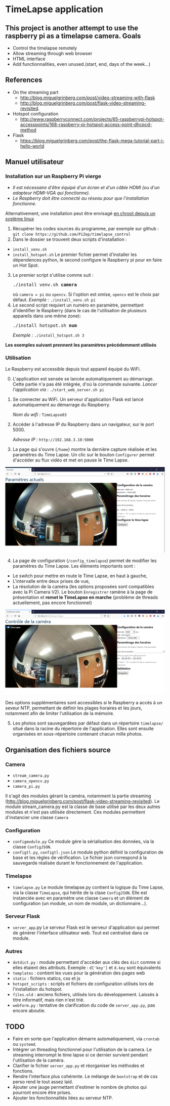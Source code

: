 TimeLapse application
=====================
This project is another attempt to use the raspberry pi as a timelapse camera.
Goals
-----
- Control the timelapse remotely
- Allow streaming through web browser
- HTML interface
- Add functionnalities, even unused.(start, end, days of the week...)

References
----------
- On the streaming part
  - http://blog.miguelgrinberg.com/post/video-streaming-with-flask
  - http://blog.miguelgrinberg.com/post/flask-video-streaming-revisited.
- Hotspot configuration
  - http://www.raspberryconnect.com/projects/65-raspberrypi-hotspot-accesspoints/168-raspberry-pi-hotspot-access-point-dhcpcd-method
- Flask
  - https://blog.miguelgrinberg.com/post/the-flask-mega-tutorial-part-i-hello-world

Manuel utilisateur
------------------
### Installation sur un Raspberry Pi vierge
* *Il est nécessaire d'être équipé d'un écran et d'un câble HDMI (ou d'un adapteur HDMI-VGA qui fonctionne).*
* *Le Raspberry doit être connecté au réseau pour que l'installation fonctionne.*

Alternativement, une installation peut être envisagé [en chroot depuis un système linux](https://gist.github.com/htruong/7df502fb60268eeee5bca21ef3e436eb)

1. Récupérer les codes sources du programme, par exemple sur github :
   `git clone https://github.com/PiZep/timelapse_control`
2. Dans le dossier se trouvent deux scripts d'installation :
  * `install_venv.sh`
  * `install_hotspot.sh`
   Le premier fichier permet d'installer les dépendences python, le second configure le Raspberry pi pour en faire un Hot Spot.
3. Le premier script s'utilise comme suit :
   <pre>./install_venv.sh <b>camera</b></pre>
   où `camera = pi` ou `opencv`. Si l'option est omise, `opencv` est le choix par défaut.
   *Exemple :*
   `./install_venv.sh pi`
4. Le second script requiert un numéro en paramètre, permettant d'identifier le Raspberry (dans le cas de l'utilisation de plusieurs appareils dans une même zone):
   <pre>./install_hotspot.sh <b>num</b></pre>
   *Exemple :*
   `./install_hotspot.sh 3`

**Les exemples suivant prennent les paramètres précédemment utilisés**

### Utilisation
Le Raspberry est accessible depuis tout appareil équipé du WiFi.

0. L'application est sensée se lancée automatiquement au démarrage. Cette partie n'a pas été intégrée, d'où la commande suivante.
   _Lancer l'application via :_ `./start_web_server.sh pi`

1. Se connecter au WiFi. Un serveur d'application Flask est lancé automatiquement au démarrage du Raspberry.

   *Nom du wifi :* `TimeLapse03`
2. Accéder à l'adresse IP du Raspberry dans un navigateur, sur le port 5000.

   *Adresse IP :* `http://192.168.3.10:5000`
3. La page qui s'ouvre (`/home`) montre la dernière capture réalisée et les paramètres du Time Lapse. Un clic sur le bouton `Configurer` permet d'accéder au flux vidéo et met en pause le Time Lapse.

![home capture](images/home.png?raw=true "/home page")

4. La page de configuration (`/config_timelapse`) permet de modifier les paramètres du Time Lapse. Les éléments importants sont :
  * Le switch pour mettre en route le Time Lapse, en haut à gauche,
  * L'intervalle entre deux prises de vue,
  * La résolution de la caméra (les options proposées sont compatibles avec la Pi Camera V2).
   Le bouton `Enregistrer` ramène à la page de présentation et **remet le TimeLapse en marche** (problème de threads actuellement, pas encore fonctionnel)

![config_timelapse capture](images/config_timelapse.png?raw=true "/config_timelapse page")

Des options supplémentaires sont accessibles si le Raspberry a accès à un seveur NTP, permettant de définir les plages horaires et les jours, notamment afin de limiter l'utilisation de la mémoire.

5. Les photos sont sauvegardées par défaut dans un répertoire `timelapse/` situé dans la racine du répertoire de l'application. Elles sont ensuite organisées en sous-répertoire contenant chacun mille photos.

Organisation des fichiers source
--------------------------------
### Camera
* `stream_camera.py`
* `camera_opencv.py`
* `camera_pi.py`

Il s'agit des modules gérant la caméra, notamment la partie streaming (http://blog.miguelgrinberg.com/post/flask-video-streaming-revisited).
Le module stream_camera.py est la classe de base utilisé par les deux autres modules et n'est pas utilisée directement.
Ces modules permettent d'instancier une classe `Camera`

### Configuration
* `configmodule.py`
  Ce module gère la sérialisation des données, via la classe `ConfigJSON`.
* `configtl.py`, `configtl.json`
  Le module python définit la configuration de base et les règles de vérification. Le fichier json correspond à la sauvegarde réalisée durant le fonctionnement de l'application.

### Timelapse
* `timelapse.py`
Le module timelapse.py contient la logique du Time Lapse, via la classe `TimeLapse`, qui hérite de la clase `ConfigJSON`.
Elle est instanciée avec en paramètre une classe `Camera` et un élément de configuration (un module, un nom de module, un dictionnaire...).

### Serveur Flask
* `server_app`.py
Le serveur Flask est le serveur d'application qui permet de générer l'interface utilisateur web. Tout est centralisé dans ce module.

### Autres
* `dotdict.py` : module permettant d'accéder aux clés des `dict` comme si elles étaient des attributs. Exemple : `d['key']` et `d.key` sont équivalents
* `templates` : contient les vues pour la génération des pages web
* `static` : fichiers statics, css et js
* `hotspot_scripts` : scripts et fichiers de configuration utilisés lors de l'installation du hotspot.
* `files.old` : anciens fichiers, utilisés lors du développement. Laissés à titre informatif, mais rien n'est trié.
* `webform.py` : tentative de clarification du code de `server_app.py`, pas encore aboutie.

TODO
----
* Faire en sorte que l'application démarre automatiquement, via `crontab` ou `systemd`.
* Intégrer un threading fonctionnel pour l'utilisation de la camera. Le streaming interrompt le time lapse si ce dernier survient pendant l'utilisation de la caméra.
* Clarifier le fichier `server_app.py` et réorganiser les méthodes et fonctions.
* Rendre l'interface plus cohérente. Le mélange de `bootstrap` et de css perso rend le tout assez laid.
* Ajouter une jauge permettant d'estimer le nombre de photos qui pourront encore être prises.
* Ajouter les fonctionnalités liées au serveur NTP.
